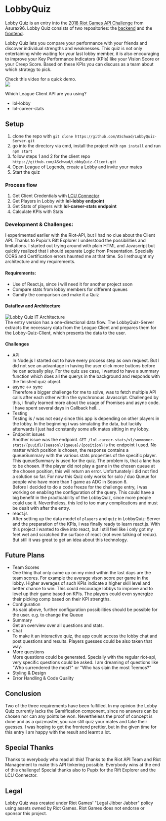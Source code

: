 # LobbyQuiz

Lobby Quiz is an entry into the [2018 Riot Games API Challenge](https://www.riotgames.com/en/DevRel/the-riot-games-api-challenge-2018) from Asurax96. Lobby Quiz consists of two repositories: the [backend](https://github.com/ASchwad/LobbyQuiz-Server) and the [frontend](https://github.com/ASchwad/LobbyQuiz-Client).  

Lobby Quiz lets you compare your performance with your friends and discover individual strengths and weaknesses. This quiz is not only 
entertaining while waiting for your last lobby member, it is also encouraging to improve your Key Performance Indicators (KPIs) like 
your Vision Score or your Creep Score. Based on these KPIs you can discuss as a team about which strategy to pick.

Check this video for a quick demo.   
[![](https://res.cloudinary.com/docguta73/image/upload/v1548291972/video_shot_dkv8gb.png)](https://youtu.be/QaXd3-j3tyM)


Which League Client API are you using?
* lol-lobby 
* lol-career-stats


## Setup
1. clone the repo with `git clone https://github.com/ASchwad/LobbyQuiz-Server.git`
2. go into the directory via cmd, install the project with `npm install` and run `npm start`
3. follow steps 1 and 2 for the client repo `https://github.com/ASchwad/LobbyQuiz-Client.git`
4. Open League of Legends, create a Lobby and invite your mates
5. Start the quiz

### Process flow
1. Get Client Credentials with [LCU Connector](https://github.com/Pupix/lcu-connector)
2. Get Players in Lobby with **lol-lobby endpoint**
3. Get Stats of players with **lol-career-stats endpoint**
4. Calculate KPIs with Stats

### Development & Challenges:
I experimented earlier with the Riot-API, but I had no clue about the Client API. Thanks to Pupix's Rift Explorer I understood the 
possibilities and limitations. I started out trying around with plain HTML and Javascript but quickly realized that i should separate Logic from Presentation.
Specially CORS and Certification errors haunted me at that time. So I rethought my architecture and my requirements.

#### Requirements:
* Use of React.js, since i will need it for another project soon
* Compare stats from lobby members for different queues
* Gamify the comparison and make it a Quiz

#### Dataflow and Architecture
![Lobby Quiz IT Architecture](https://res.cloudinary.com/docguta73/image/upload/v1548284815/Lobby_Quiz_Dataflow_bex6ea.png)   
The entry version has a one-directional data flow. The LobbyQuiz-Server extracts the necessary data from the League Client and prepares them for the Lobby-Quiz-Client,
which presents the data to the user.

#### Challenges
* API    
In Node.js I started out to have every process step as own request. But I did not see an advantage in having the user click more buttons before he can actually play. For the quiz use case, i wanted to have a summary function which does all the querys in the background and responds with the finished quiz object. 
* async <-> sync   
Therefore a bigger challenge for me to solve, was to fetch multiple API calls after each other within the synchronous Javascript. Challenged by this, i finally learned more about the usage of Promises and async code. I have spent several days in Callback hell...   
* Testing    
Testing is / was not easy since this app is depending
on other players in the lobby. In the beginning i was simulating the data, but luckily afterwards I just had constantly some afk mates sitting in my lobby.
* Endpoint issues   
Another issue was the endpoint. `GET /lol-career-stats/v1/summoner-stats/{puuid}/{season}/{queue}/{position}` is the endpoint i used.
No matter which position is chosen, the response contains a queueSummary with the various stats properties of the specific player. This queueSummary is 
used for the quiz. The problem is, that a lane has to be chosen. If the player did not play a game in the chosen queue at the chosen position, this will return an error.
Unfortunately i did not find a solution so far. For now this Quiz only works for solo / duo Queue for people who have more than 1 game as ADC in Season 8.     
Before I decided to do a code freeze for the challenge entry, i was working on enabling the configuration of the query. This could have a big benefit in the
practicability of the LobbyQuiz, since more people could use it. Nevertheless, this led to too many complications and must be dealt with after the entry.
* react.js   
After setting up the data model of `players` and `quiz` in LobbyQuiz-Server and the preparation of the KPIs, i was finally ready to learn react.js.
With this project i wanted to dive into react, but I still feel like i only got my feet wet and scratched the surface of react (not even talking of redux).
But still it was great to get an idea about this technology. 


## Future Plans
* Team Scores  
One thing that only came up on my mind within the last days are the team scores. For example the average vison score per game in the lobby.
Higher averages of such KPIs indicate a higher skill level and better chance to win. This could encourage lobbys to improve and to level up their game based on KPIs.
The players could even synergize their picking comp based on their KPI strengths.
* Configuration  
As said above, further configuration possibilities should be possible for the user. e.g. to change the Queue
* Summary  
Get an overview over all questions and stats. 
* Chat  
To make it an interactive quiz, the app could access the lobby chat and post questions and results. Players guesses could be also taken that way.
* More questions  
More questions could be generated. Specially with the regular riot-api, very specific questions could be asked. I am dreaming of 
questions like "Who surrendered the most?" or "Who has slain the most Teemos?"
* Styling & Design  
* Error Handling & Code Quality  

## Conclusion
Two of the three requirements have been fulfilled. In my opinion the Lobby Quiz currently lacks the Gamification component, since no answers can be chosen 
nor can any points be won. Nevertheless the proof of concept is done and as a quizmaster, you can still quiz your mates and take their guesses.
I was hoping to get the frontend prettier, but in the given time for this entry I am happy with the result and learnt a lot. 

## Special Thanks
Thanks to everybody who read all this! Thanks to the Riot API Team and Riot Management to make this API tinkering possible. Everybody wins at the end of this challenge! Special thanks also to Pupix for the Rift Explorer and the LCU Connector.

## Legal    
Lobby Quiz was created under Riot Games' "Legal Jibber Jabber" policy using assets owned by Riot Games. Riot Games does not endorse or sponsor this project.
